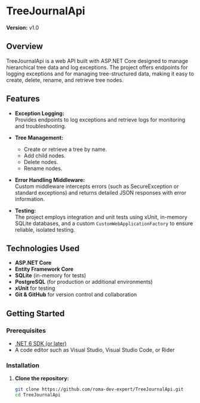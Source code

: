 # TreeJournalApi

**Version:** v1.0

## Overview

TreeJournalApi is a web API built with ASP.NET Core designed to manage hierarchical tree data and log exceptions. The project offers endpoints for logging exceptions and for managing tree-structured data, making it easy to create, delete, rename, and retrieve tree nodes.

## Features

- **Exception Logging:**  
  Provides endpoints to log exceptions and retrieve logs for monitoring and troubleshooting.
  
- **Tree Management:**  
  - Create or retrieve a tree by name.
  - Add child nodes.
  - Delete nodes.
  - Rename nodes.
  
- **Error Handling Middleware:**  
  Custom middleware intercepts errors (such as SecureException or standard exceptions) and returns detailed JSON responses with error information.
  
- **Testing:**  
  The project employs integration and unit tests using xUnit, in-memory SQLite databases, and a custom `CustomWebApplicationFactory` to ensure reliable, isolated testing.

## Technologies Used

- **ASP.NET Core**
- **Entity Framework Core**
- **SQLite** (in-memory for tests)
- **PostgreSQL** (for production or additional environments)
- **xUnit** for testing
- **Git & GitHub** for version control and collaboration

## Getting Started

### Prerequisites

- [.NET 6 SDK (or later)](https://dotnet.microsoft.com/download)
- A code editor such as Visual Studio, Visual Studio Code, or Rider

### Installation

1. **Clone the repository:**

   ```bash
   git clone https://github.com/roma-dev-expert/TreeJournalApi.git
   cd TreeJournalApi
